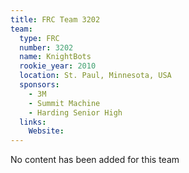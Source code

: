 ```yaml
---
title: FRC Team 3202
team:
  type: FRC
  number: 3202
  name: KnightBots
  rookie_year: 2010
  location: St. Paul, Minnesota, USA
  sponsors:
    - 3M
    - Summit Machine
    - Harding Senior High
  links:
    Website: 
---
```

No content has been added for this team